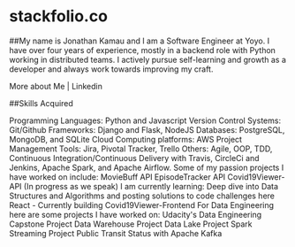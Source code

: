# stackfolio.co
##My name is Jonathan Kamau and I am a Software Engineer at Yoyo. I have over four years of experience, mostly in a backend role with Python working in distributed teams. I actively pursue self-learning and growth as a developer and always work towards improving my craft.

More about Me | Linkedin

##Skills Acquired

Programming Languages: Python and Javascript
Version Control Systems: Git/Github
Frameworks: Django and Flask, NodeJS
Databases: PostgreSQL, MongoDB, and SQLite
Cloud Computing platforms: AWS
Project Management Tools: Jira, Pivotal Tracker, Trello
Others: Agile, OOP, TDD, Continuous Integration/Continuous Delivery with Travis, CircleCi and Jenkins, Apache Spark, and Apache Airflow.
Some of my passion projects I have worked on include:
MovieBuff API
EpisodeTracker API
Covid19Viewer-API (In progress as we speak)
I am currently learning:
Deep dive into Data Structures and Algorithms and posting solutions to code challenges here
React - Currently building Covid19Viewer-Frontend
For Data Engineering here are some projects I have worked on:
Udacity's Data Engineering Capstone Project
Data Warehouse Project
Data Lake Project
Spark Streaming Project
Public Transit Status with Apache Kafka
